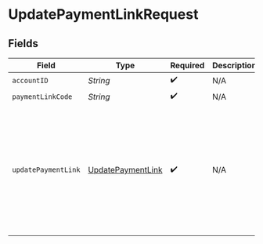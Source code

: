 # UpdatePaymentLinkRequest


## Fields

| Field                                                                                                             | Type                                                                                                              | Required                                                                                                          | Description                                                                                                       | Example                                                                                                           |
| ----------------------------------------------------------------------------------------------------------------- | ----------------------------------------------------------------------------------------------------------------- | ----------------------------------------------------------------------------------------------------------------- | ----------------------------------------------------------------------------------------------------------------- | ----------------------------------------------------------------------------------------------------------------- |
| `accountID`                                                                                                       | *String*                                                                                                          | :heavy_check_mark:                                                                                                | N/A                                                                                                               |                                                                                                                   |
| `paymentLinkCode`                                                                                                 | *String*                                                                                                          | :heavy_check_mark:                                                                                                | N/A                                                                                                               | uc7ZYKrMhi                                                                                                        |
| `updatePaymentLink`                                                                                               | [UpdatePaymentLink](../../models/components/UpdatePaymentLink.md)                                                 | :heavy_check_mark:                                                                                                | N/A                                                                                                               | {<br/>"amount": {<br/>"currency": "USD",<br/>"value": 12099<br/>},<br/>"customer": {<br/>"requirePhone": true,<br/>"requireAddress": true<br/>}<br/>} |